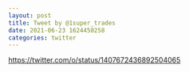 ```yaml
--- 
layout: post 
title: Tweet by @1super_trades 
date: 2021-06-23 1624450258 
categories: twitter 
--- 
```

https://twitter.com/o/status/1407672436892504065